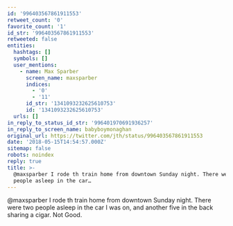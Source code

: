 ```yaml
---
id: '996403567861911553'
retweet_count: '0'
favorite_count: '1'
id_str: '996403567861911553'
retweeted: false
entities:
  hashtags: []
  symbols: []
  user_mentions:
    - name: Max Sparber
      screen_name: maxsparber
      indices:
        - '0'
        - '11'
      id_str: '1341093232625610753'
      id: '1341093232625610753'
  urls: []
in_reply_to_status_id_str: '996401970691936257'
in_reply_to_screen_name: babyboymonaghan
original_url: https://twitter.com/jth/status/996403567861911553
date: '2018-05-15T14:54:57.000Z'
sitemap: false
robots: noindex
reply: true
title: >-
  @maxsparber I rode th train home from downtown Sunday night. There were two
  people asleep in the car…
---
```


@maxsparber I rode th train home from downtown Sunday night. There were two people asleep in the car I was on, and another five in the back sharing a cigar. Not Good.